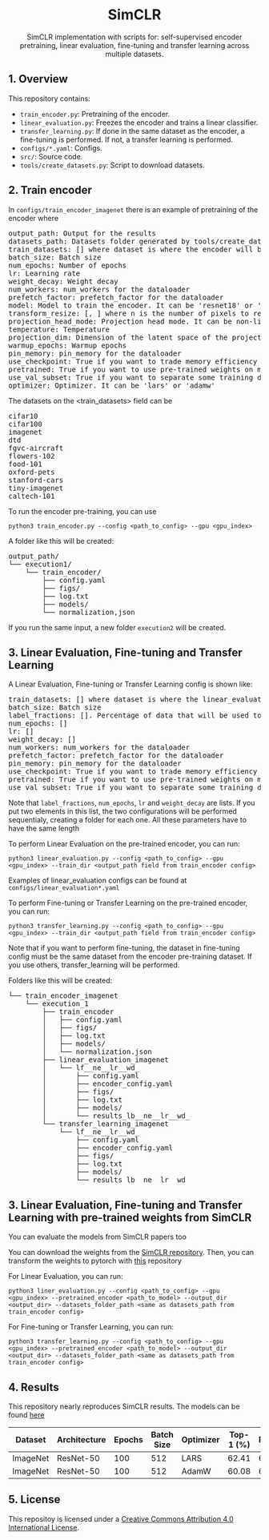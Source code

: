 <div align="center">

# SimCLR

SimCLR implementation with scripts for: self-supervised encoder pretraining, linear evaluation, fine-tuning and transfer learning across multiple datasets.

</div>

## 1. Overview
This repository contains:
- `train_encoder.py`: Pretraining of the encoder.
- `linear_evaluation.py`: Freezes the encoder and trains a linear classifier.
- `transfer_learning.py`: If done in the same dataset as the encoder, a fine-tuning is performed. If not, a transfer learning is performed.
- `configs/*.yaml`: Configs.
- `src/`: Source code.
- `tools/create_datasets.py`: Script to download datasets.

## 2. Train encoder

In `configs/train_encoder_imagenet` there is an example of pretraining of the encoder where

<pre>
output_path: Output for the results
datasets_path: Datasets folder generated by tools/create_datasets.py
train_datasets: [<dataset>] where dataset is where the encoder will be pre-trained
batch_size: Batch size
num_epochs: Number of epochs
lr: Learning rate
weight_decay: Weight decay
num_workers: num_workers for the dataloader
prefetch_factor: prefetch_factor for the dataloader
model: Model to train the encoder. It can be 'resnet18' or 'resnet50'
transform_resize: [<n>, <n>] where n is the number of pixels to resize the images
projection_head_mode: Projection head mode. It can be non-linear, linear or none
temperature: Temperature
projection_dim: Dimension of the latent space of the projection head
warmup_epochs: Warmup epochs
pin_memory: pin_memory for the dataloader
use_checkpoint: True if you want to trade memory efficiency for time eficciency, else False
pretrained: True if you want to use pre-trained weights on model, else False
use_val_subset: True if you want to separate some training data for validation. Util if you want to test hyperparameters
optimizer: Optimizer. It can be 'lars' or 'adamw'
</pre>

The datasets on the <train_datasets> field can be

<pre>
cifar10
cifar100
imagenet
dtd
fgvc-aircraft
flowers-102
food-101
oxford-pets
stanford-cars
tiny-imagenet
caltech-101
</pre>

To run the encoder pre-training, you can use

```
python3 train_encoder.py --config <path_to_config> --gpu <gpu_index>
```

A folder like this will be created:

<pre>
output_path/
└── execution1/
    └── train_encoder/
        ├── config.yaml
        ├── figs/
        ├── log.txt
        ├── models/
        └── normalization,json
</pre>

If you run the same input, a new folder `execution2` will be created.

## 3. Linear Evaluation, Fine-tuning and Transfer Learning

A Linear Evaluation, Fine-tuning or Transfer Learning config is shown like:

<pre>
train_datasets: [<dataset>] where dataset is where the linear_evaluation will happen
batch_size: Batch size
label_fractions: [<label_fraction>]. Percentage of data that will be used to train the linear classifier. It can be 1.0 (standard) or lower.
num_epochs: [<num_epochs>]
lr: [<learning_rate>]
weight_decay: [<weight_decay>]
num_workers: num_workers for the dataloader
prefetch_factor: prefetch_factor for the dataloader
pin_memory: pin_memory for the dataloader
use_checkpoint: True if you want to trade memory efficiency for time eficciency, else False
pretrained: True if you want to use pre-trained weights on model, else False
use_val_subset: True if you want to separate some training data for validation. Util if you want to test hyperparameters
</pre>

Note that `label_fractions`, `num_epochs`, `lr` and `weight_decay` are lists. If you put two elements in this list, the two configurations will be performed sequentialy, creating a folder for each one. All these parameters have to have the same length

To perform Linear Evaluation on the pre-trained encoder, you can run:

```
python3 linear_evaluation.py --config <path_to_config> --gpu <gpu_index> --train_dir <output_path field from train_encoder config>
```

Examples of linear_evaluation configs can be found at `configs/linear_evaluation*.yaml`

To perform Fine-tuning or Transfer Learning on the pre-trained encoder, you can run:

```
python3 transfer_learning.py --config <path_to_config> --gpu <gpu_index> --train_dir <output_path field from train_encoder config>
```

Note that if you want to perform fine-tuning, the dataset in fine-tuning config must be the same dataset from the encoder pre-training dataset. If you use others, transfer_learning will be performed.

Folders like this will be created:

<pre>
└── train_encoder_imagenet
    └── execution_1
        ├── train_encoder
        │   ├── config.yaml
        │   ├── figs/
        │   ├── log.txt
        │   ├── models/
        │   └── normalization.json
        ├── linear_evaluation_imagenet
        │   └── lf_<label_fraction>_ne_<num_epochs>_lr_<lr>_wd_<weight_decay>
        │       ├── config.yaml
        │       ├── encoder_config.yaml
        │       ├── figs/
        │       ├── log.txt
        │       ├── models/
        │       └── results_lb_<label_fraction>_ne_<num_epochs>_lr_<lr>_wd_<weight_decay>
        └── transfer_learning_imagenet
            └── lf_<label_fraction>_ne_<num_epochs>_lr_<lr>_wd_<weight_decay>
                ├── config.yaml
                ├── encoder_config.yaml
                ├── figs/
                ├── log.txt
                ├── models/
                └── results_lb_<label_fraction>_ne_<num_epochs>_lr_<lr>_wd_<weight_decay>
</pre>

## 3. Linear Evaluation, Fine-tuning and Transfer Learning with pre-trained weights from SimCLR

You can evaluate the models from SimCLR papers too

You can download the weights from the [SimCLR repository](https://github.com/google-research/simclr). Then, you can transform the weights to pytorch with [this](https://github.com/tonylins/simclr-converter) repository

For Linear Evaluation, you can run:

```
python3 liner_evaluation.py --config <path_to_config> --gpu <gpu_index> --pretrained_encoder <path_to_model> --output_dir <output_dir> --datasets_folder_path <same as datasets_path from train_encoder config>
```

For Fine-tuning or Transfer Learning, you can run:

```
python3 transfer_learning.py --config <path_to_config> --gpu <gpu_index> --pretrained_encoder <path_to_model> --output_dir <output_dir> --datasets_folder_path <same as datasets_path from train_encoder config>
```

## 4. Results

This repository nearly reproduces SimCLR results. The models can be found [here](https://drive.google.com/drive/folders/1XikVzuvVJq-RFh1TpekWgbp4ya-Z0J1I?usp=sharing)

| Dataset | Architecture | Epochs | Batch Size | Optimizer | Top-1 (%) | Reference |
|---------|--------------|--------|------------|-----------|-----------|-----------|
| ImageNet | ResNet-50 | 100 | 512 | LARS | 62.41 | 63.80 |
| ImageNet | ResNet-50 | 100 | 512 | AdamW | 60.08 | 63.80 |

## 5. License

This repositoy is licensed under a [Creative Commons Attribution 4.0 International License](https://creativecommons.org/licenses/by/4.0/).

